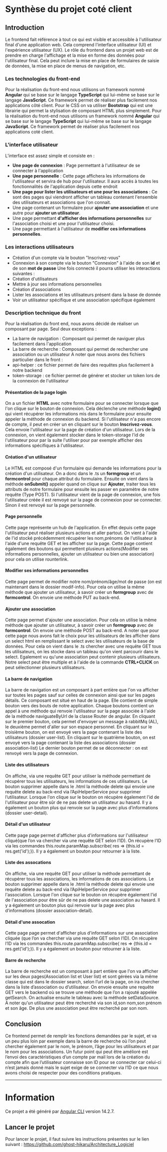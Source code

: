 # Synthèse du projet coté client
## Introduction
Le frontend fait référence à tout ce qui est visible et accessible à l'utilisateur final d'une application web. Cela comprend l'interface utilisateur (UI) et l'expérience utilisateur (UX). Le rôle du frontend dans un projet web est de prendre en charge l'affichage et la mise en forme des données pour l'utilisateur final. Cela peut inclure la mise en place de formulaires de saisie de données, la mise en place de menus de navigation, etc.

### Les technologies du front-end
Pour la réalisation du front-end nous utilisons un framework nommé **Angular** qui se base sur le langage **TypeScript** qui lui-même se base sur le langage **JavaScript**. Ce framework permet de réaliser plus facilement nos applications côté client. Pour le CSS on va utiliser **Bootstrap** qui est une librairie qui permet la stylisation de composant HTML plus simplement.
Pour la réalisation du front-end nous utilisons un framework nommé **Angular** qui se base sur le langage **TypeScript** qui lui-même se base sur le langage **JavaScript**. Ce framework permet de réaliser plus facilement nos applications coté client.

### L'interface utilisateur
L’interface est assez simple et consiste en :
* **Une page de connexion** : Page permettant à l'utilisateur de se connecter à l'application
* **Une page personnelle** : Cette page affichera les informations de l'utilisateur et servira de hub pour l'utilisateur. Il aura accès à toutes les fonctionnalités de l'application depuis cette endroit
* **Une page pour lister les utilisateurs et une pour les associations** : Ce sont des pages qui viendront afficher un tableau contenant l'ensemble des utilisateurs et associations que l'on connait.
* Une page contenant un formulaire pour **ajouter une association** et une autre pour **ajouter un utilisateur**. 
* Une page permettant **d'afficher des informations personnelles** sur l'association choisi et une pour l'utilisateur choisi.
* Une page permettant à l'utilisateur de **modifier ces informations personnelles**.

### Les interactions utilisateurs
* Création d'un compte via le bouton "Inscrivez-vous"
* Connexion à son compte via le bouton "Connexion" à l'aide de son **id** et de son **mot de passe**
Une fois connecté il pourra utiliser les interactions suivantes :
* Création d'utilisateurs
* Mettre à jour ses informations personnelles
* Création d'associations
* Lister les associations et les utilisateurs présent dans la base de donnée
* Voir un utilisateur spécifique et une association spécifique également

### Description technique du front
Pour la réalisation du front end, nous avons décidé de réaliser un composant par page. Seul deux exceptions :
* La barre de navigation : Composant qui permet de naviguer plus facilement dans l'application
* La barre de recherche : Composant qui permet de rechercher une association ou un utilisateur
A noter que nous avons des fichiers particulier dans le front :
* api-helper : ce fichier permet de faire des requêtes plus facilement à notre backend
* token-storage : ce fichier permet de générer et stocker un token lors de la connexion de l'utilisateur

#### Présentation de la page login
On a un fichier **HTML** avec notre formulaire pour se connecter lorsque que l'on clique sur le bouton de connexion. Cela déclenche une méthode **login()** qui vient récupérer les informations mis dans le formulaire pour ensuite appeler la méthode de connexion du backend.
Si l'utilisateur n'a pas encore de compte, il peut en créer un en cliquant sur le bouton **Inscrivez-vous**. Cela envoie l'utilisateur sur la page de création d'un utilisateur. Lors de la connexion, on vient également stocker dans le token-storage l'id de l'utilisateur pour par la suite l'utiliser pour par exemple afficher des informations spécifiques à l'utilisateur.

#### Création d'un utilisateur
Le HTML est composé d'un formulaire qui demande les informations pour la création d'un utilisateur.
On a donc dans le .ts un **formgroup** et un **formcontrol** pour chaque attribut du formulaire. Ensuite on vient dans la méthode **onSubmit()** appeler quand on clique sur **Ajouter**, traiter tous les attributs de notre formulaire pour ensuite les passer en paramètre de notre requête (Type POST). Si l'utilisateur vient de la page de connexion, une fois l'utilisateur créée il est renvoyé sur la page de connexion pour se connecter. Sinon il est renvoyé sur la page personnelle.

#### Page personnelle
Cette page représente un hub de l'application. En effet depuis cette page l'utilisateur peut réaliser plusieurs actions et aller partout.
On vient à l'aide de l'id stocké précédemment récupérer les nom,prénoms de l'utilisateur à l'aide d'une requête GET et les afficher sur la page. Cette page contient également des boutons qui permettent plusieurs actions(Modifier ses informations personnelles, ajouter un utilisateur ou bien une association) pour cela on utilise rounterlink.

#### Modifier ses informations personnelles
Cette page permet de modifier notre nom/prénom/âge/mot de passe (on est maintenant dans le dossier modif-info). Pour cela on utilise la même méthode que ajouter un utilisateur, à savoir créer un **formgroup** avec de **formcontrol**. On envoie une méthode PUT au back-end.

#### Ajouter une association
Cette page permet d'ajouter une association. Pour cela on utilise la même méthode que ajouter un utilisateur, à savoir créer un **formgroup** avec de **formcontrol**. On envoie une méthode POST au back-end. A noter que pour cette page nous avons fait le choix pour les utilisateurs de les afficher dans un select html en remplissant le select avec les utilisateurs de la base de données. Pour cela on vient dans le .ts chercher avec une requête GET tous les utilisateurs, on les stocke dans un tableau qu'on vient parcourir dans le select. Egalement vu qu'une association peut contenir plusieurs utilisateurs. Notre select peut être multiple et à l'aide de la commande **CTRL+CLICK** on peut sélectionner plusieurs utilisateurs.

#### La barre de navigation
La barre de navigation est un composant à part entière que l'on va afficher sur toutes les pages sauf sur celles de connexion ainsi que sur les pages détails. Ce composant est situé en haut de la page. Elle contient de simple bouton vers des bouts de notre application. Chaque boutons contient un appel à une méthode qui renvoie l'utilisateur sur la page associée à l'aide de la méthode naviguateByUrl de la classe Router de angular. En cliquant sur le premier bouton, cela permet d'envoyer un message à rabbitMq (AL), le deuxième permet d'aller sur son espace personnel. En cliquant sur le troisième bouton, on est envoyé vers la page contenant la liste des utilisateurs (dossier user-list). En cliquant sur le quatrième bouton, on est envoyé vers la page contenant la liste des associations (dossier association-list)
Le dernier bouton permet de se déconnecter : on est renvoyé vers la page de connexion. 

#### Liste des utilisateurs
On affiche, via une requête GET pour utiliser la méthode permettant de récupérer tous les utilisateurs, les informations de ces utilisateurs. Le bouton supprimer appelle dans le .html la méthode delete qui envoie une requête delete au back-end via l’ApiHelperService pour supprimer l’utilisateur. Lorsque l'on clique sur le bouton on récupère également l'id de l'utilisateur pour être sûr de ne pas delete un utilisateur au hasard.
Il y a également un bouton plus qui renvoie sur la page avec plus d’informations (dossier user-detail). 

#### Détail d'un utilisateur
Cette page page permet d'afficher plus d'informations sur l'utilisateur cliqué(que l’on va chercher via une requête GET selon l’ID). On récupère l’ID via les commandes this.route.paramMap.subscribe( res => {this.id = res.get('id');}). Il y a également un bouton pour retourner à la liste. 

#### Liste des assocations
On affiche, via une requête GET pour utiliser la méthode permettant de récupérer tous les associations, les informations de ces associations. Le bouton supprimer appelle dans le .html la méthode delete qui envoie une requête delete au back-end via l’ApiHelperService pour supprimer l'association. Lorsque l'on clique sur le bouton on récupère également l'id de l'association pour être sûr de ne pas delete une association au hasard.
Il y a également un bouton plus qui renvoie sur la page avec plus d’informations (dossier association-detail). 

#### Détail d'une assocation
Cette page page permet d'afficher plus d'informations sur une association cliquée (que l’on va chercher via une requête GET selon l’ID). On récupère l’ID via les commandes this.route.paramMap.subscribe( res => {this.id = res.get('id');}). Il y a également un bouton pour retourner à la liste. 

#### Barre de recherche
La barre de recherche est un composant à part entière que l'on va afficher sur les deux pages(Association list et User list) et sont gérées via la même classe qui est dans le dossier search, selon l’url de la page, on ira chercher dans la liste d’association ou d’utilisateur. On envoie ensuite une requête GET vers le backend où se trouve une méthode que l’on a rajouté appelée getSearch. On actualise ensuite le tableau avec la méthode setDataSource. A noter qu'un utilisateur peut être recherché via son id,son nom,son prénom et son âge. De plus une association peut être recherché par son nom.

## Conclusion
Ce frontend permet de remplir les fonctions demandées par le sujet, et va un peu plus loin par exemple dans la barre de recherche où l’on peut chercher également par le nom, le prénom, l’âge pour les utilisateurs et par le nom pour les associations. Un futur point qui peut être amélioré est l’envoi des caractéristiques d’un compte par mail lors de la création du compte afin que l’utilisateur connaisse son ID pour se connecter car celui-ci n’est jamais donné mais le sujet exige de se connecter via l’ID ce que nous avons choisi de respecter pour des conditions pratiques. 


------------------------------------------------------------------------------------------------
# Information

Ce projet a été généré par [Angular CLI](https://github.com/angular/angular-cli) version 14.2.7.

## Lancer le projet
Pour lancer le projet, il faut suivre les instructions présentes sur le lien suivant : 
https://github.com/ghost-hikaru/Architecture_Logiciel
